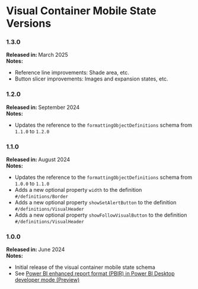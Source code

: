 # Visual Container Mobile State Versions

### 1.3.0

<b>Released in: </b> March 2025 <br />
<b>Notes: </b> 
- Reference line improvements: Shade area, etc.
- Button slicer improvements: Images and expansion states, etc.

### 1.2.0

<b>Released in: </b> September 2024 <br />
<b>Notes: </b> 
- Updates the reference to the `formattingObjectDefinitions` schema from `1.1.0` to `1.2.0`

### 1.1.0

<b>Released in: </b> August 2024 <br />
<b>Notes: </b> 
- Updates the reference to the `formattingObjectDefinitions` schema from `1.0.0` to `1.1.0`
- Adds a new optional property `width` to the definition `#/definitions/Border`
- Adds a new optional property `showSetAlertButton` to the definition `#/definitions/VisualHeader`
- Adds a new optional property `showFollowVisualButton` to the definition `#/definitions/VisualHeader`

### 1.0.0

<b>Released in: </b> June 2024 <br />
<b>Notes: </b> 
- Initial release of the visual container mobile state schema
- See [Power BI enhanced report format (PBIR) in Power BI Desktop developer mode (Preview)](https://powerbi.microsoft.com/en-us/blog/power-bi-enhanced-report-format-pbir-in-power-bi-desktop-developer-mode-preview/)